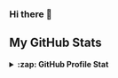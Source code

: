 ### Hi there 👋

## My GitHub Stats

<details>
  <summary><b>:zap: GitHub Profile Stat</b></summary>
  <img src="https://github-readme-stats.anuraghazra1.vercel.app/api?username=bouffee&show_icons=true" />
</details>

